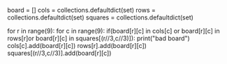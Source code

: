 board = []
cols = collections.defaultdict(set)
rows = collections.defaultdict(set)
squares = collections.defaultdict(set)

for r in range(9):
    for c in range(9):
        if(board[r][c] in cols[c] or
                board[r][c] in rows[r]or
                board[r][c] in squares[(r//3,c//3)]):
            print("bad board")
    cols[c].add(board[r][c])
    rows[r].add(board[r][c])
    squares[(r//3,c//3)].add(board[r][c])
